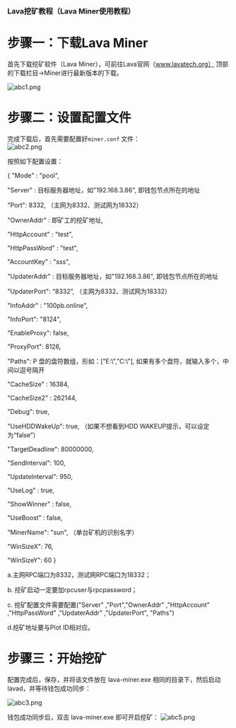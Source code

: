 ### Lava挖矿教程（Lava Miner使用教程）

# 步骤一：下载Lava Miner

首先下载挖矿软件（Lava Miner），可前往Lava官网（www.lavatech.org）  顶部的下载栏目->Miner进行最新版本的下载。

![abc1.png](https://github.com/lavafy/testnet/blob/master/imgs/abc1.png)

# 步骤二：设置配置文件

完成下载后，首先需要配置好`miner.conf` 文件：  
![abc2.png](https://github.com/lavafy/testnet/blob/master/imgs/abc2.png)


按照如下配置设置：
 
 { "Mode" :  "pool",

"Server" : 目标服务器地址，如"192.168.3.86", 即钱包节点所在的地址

"Port": 8332, （主网为8332、测试网为18332）

"OwnerAddr" : 即矿工的挖矿地址,

"HttpAccount" : "test",

"HttpPassWord" : "test",

"AccountKey" : "sss",

"UpdaterAddr" : 目标服务器地址，如"192.168.3.86", 即钱包节点所在的地址

"UpdaterPort": “8332”, （主网为8332、测试网为18332）

"InfoAddr" : "100pb.online",

"InfoPort": "8124", 

"EnableProxy": false, 

"ProxyPort": 8126, 

"Paths": P 盘的盘符数组，形如：["E:\\","C:\\"], 如果有多个盘符，就输入多个，中间以逗号隔开

"CacheSize" : 16384, 

"CacheSize2" : 262144, 

"Debug": true, 

"UseHDDWakeUp": true, （如果不想看到HDD WAKEUP提示，可以设定为“false”）

"TargetDeadline": 80000000, 

"SendInterval": 100, 

"UpdateInterval": 950, 

"UseLog" : true, 

"ShowWinner" : false, 

"UseBoost" : false, 

"MinerName": "sun", （单台矿机的识别名字） 

"WinSizeX": 76, 

"WinSizeY": 60 }

a.主网RPC端口为8332，测试网RPC端口为18332；

b. 挖矿启动一定要加rpcuser与rpcpassword；

c. 挖矿配置文件需要配置("Server" ,"Port","OwnerAddr" ,"HttpAccount" ,"HttpPassWord" ,"UpdaterAddr" ,"UpdaterPort",  "Paths")

d.挖矿地址要与Plot ID相对应。


# 步骤三：开始挖矿

配置完成后，保存，并将该文件放在 lava-miner.exe 相同的目录下，然后启动lavad，并等待钱包成功同步：

![abc3.png](https://github.com/lavafy/testnet/blob/master/imgs/abc3.png)

钱包成功同步后，双击 lava-miner.exe 即可开启挖矿：
![abc5.png](https://github.com/lavafy/testnet/blob/master/imgs/abc5.png)
